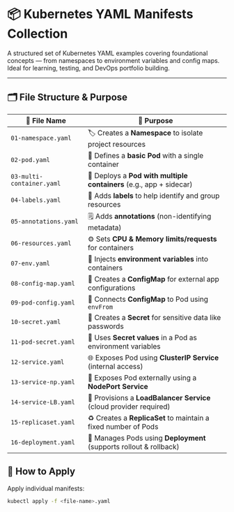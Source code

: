 # 📦 Kubernetes YAML Manifests Collection

A structured set of Kubernetes YAML examples covering foundational concepts — from namespaces to environment variables and config maps. Ideal for learning, testing, and DevOps portfolio building.

---

## 🗂️ File Structure & Purpose

| 📄 File Name              | 🧠 Purpose                                                              |
|---------------------------|--------------------------------------------------------------------------|
| `01-namespace.yaml`       | 🏷️ Creates a **Namespace** to isolate project resources                  |
| `02-pod.yaml`             | 🧱 Defines a **basic Pod** with a single container                       |
| `03-multi-container.yaml` | 🤝 Deploys a **Pod with multiple containers** (e.g., app + sidecar)      |
| `04-labels.yaml`          | 🔖 Adds **labels** to help identify and group resources                  |
| `05-annotations.yaml`     | 🗒️ Adds **annotations** (non-identifying metadata)                       |
| `06-resources.yaml`       | ⚙️ Sets **CPU & Memory limits/requests** for containers                  |
| `07-env.yaml`             | 🌱 Injects **environment variables** into containers                     |
| `08-config-map.yaml`      | 📑 Creates a **ConfigMap** for external app configurations               |
| `09-pod-config.yaml`      | 🔗 Connects **ConfigMap** to Pod using `envFrom`                         |
| `10-secret.yaml`          | 🔐 Creates a **Secret** for sensitive data like passwords                |
| `11-pod-secret.yaml`      | 🔑 Uses **Secret values** in a Pod as environment variables              |
| `12-service.yaml`         | 🌐 Exposes Pod using **ClusterIP Service** (internal access)             |
| `13-service-np.yaml`      | 🚪 Exposes Pod externally using a **NodePort Service**                   |
| `14-service-LB.yaml`      | 🧲 Provisions a **LoadBalancer Service** (cloud provider required)       |
| `15-replicaset.yaml`      | ♻️ Creates a **ReplicaSet** to maintain a fixed number of Pods           |
| `16-deployment.yaml`      | 🚀 Manages Pods using **Deployment** (supports rollout & rollback)       |

## 🚀 How to Apply

Apply individual manifests:
```bash
kubectl apply -f <file-name>.yaml
